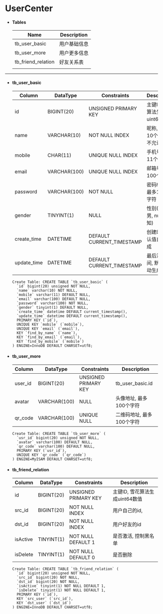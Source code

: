 # UserCenter

- #### Tables

  | Name               | Description  |
  | ------------------ | ------------ |
  | tb_user_basic      | 用户基础信息 |
  | tb_user_more       | 用户更多信息 |
  | tb_friend_relation | 好友关系表   |
  |                    |              |

---

- #### tb_user_basic

  | Column      | DataType     | Constraints               | Description                    |
  | ----------- | ------------ | ------------------------- | ------------------------------ |
  | id          | BIGINT(20)   | UNSIGNED PRIMARY KEY      | 主键ID, 雪花算法生成uint64数值 |
  | name        | VARCHAR(10)  | NOT NULL INDEX            | 昵称, 最多10个字符, 不允许为空 |
  | mobile      | CHAR(11)     | UNIQUE NULL INDEX         | 手机号, 最多11个字符           |
  | email       | VARCHAR(100) | UNIQUE NULL INDEX         | 邮箱号, 最多100个字符          |
  | password    | VARCHAR(100) | NOT NULL                  | 密码hash值, 最多100个字符      |
  | gender      | TINYINT(1)   | NULL                      | 性别(0:女,1:男, null:未知)     |
  | create_time | DATETIME     | DEFAULT CURRENT_TIMESTAMP | 创建时间, 默认值自动生成       |
  | update_time | DATETIME     | DEFAULT CURRENT_TIMESTAMP | 最后活跃时间, 默认值自动生成   |

  ```mysql
  Create Table: CREATE TABLE `tb_user_basic` (
    `id` bigint(20) unsigned NOT NULL,
    `name` varchar(10) NOT NULL,
    `mobile` varchar(11) DEFAULT NULL,
    `email` varchar(100) DEFAULT NULL,
    `password` varchar(100) NOT NULL,
    `gender` tinyint(1) DEFAULT NULL,
    `create_time` datetime DEFAULT current_timestamp(),
    `update_time` datetime DEFAULT current_timestamp(),
    PRIMARY KEY (`id`),
    UNIQUE KEY `mobile` (`mobile`),
    UNIQUE KEY `email` (`email`),
    KEY `find_by_name` (`name`),
    KEY `find_by_email` (`email`),
    KEY `find_by_mobile` (`mobile`)
  ) ENGINE=InnoDB DEFAULT CHARSET=utf8;
  ```

- #### tb_user_more

  | Column  | DataType     | Constraints          | Description               |
  | ------- | ------------ | -------------------- | ------------------------- |
  | user_id | BIGINT(20)   | UNSIGNED PRIMARY KEY | tb_user_basic.id          |
  | avatar  | VARCHAR(100) | NULL                 | 头像地址, 最多100个字符   |
  | qr_code | VARCHAR(100) | UNIQUE NULL          | 二维码地址, 最多100个字符 |

  ```mysql
  Create Table: CREATE TABLE `tb_user_more` (
    `usr_id` bigint(20) unsigned NOT NULL,
    `avatar` varchar(100) DEFAULT NULL,
    `qr_code` varchar(100) DEFAULT NULL,
    PRIMARY KEY (`usr_id`),
    UNIQUE KEY `qr_code` (`qr_code`)
  ) ENGINE=MyISAM DEFAULT CHARSET=utf8;
  ```

- #### tb_friend_relation

  | Column   | DataType   | Constraints          | Description                    |
  | -------- | ---------- | -------------------- | ------------------------------ |
  | id       | BIGINT(20) | UNSIGNED PRIMARY KEY | 主键ID, 雪花算法生成uint64数值 |
  | src_id   | BIGINT(20) | NOT NULL INDEX       | 用户自己的id,                  |
  | dst_id   | BIGINT(20) | NOT NULL INDEX       | 用户好友的id                   |
  | isActive | TINYINT(1) | NOT NULL DEFAULT 1   | 是否激活, 控制黑名单           |
  | isDelete | TINYINT(1) | NOT NULL DEFAULT 0   | 是否删除                       |

  ```mysql
  Create Table: CREATE TABLE `tb_friend_relation` (
    `id` bigint(20) unsigned NOT NULL,
    `src_id` bigint(20) NOT NULL,
    `dst_id` bigint(20) NOT NULL,
    `isActive` tinyint(1) NOT NULL DEFAULT 1,
    `isDelete` tinyint(1) NOT NULL DEFAULT 1,
    PRIMARY KEY (`id`),
    KEY `src_user` (`src_id`),
    KEY `dst_user` (`dst_id`)
  ) ENGINE=InnoDB DEFAULT CHARSET=utf8;
  ```


